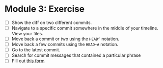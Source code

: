 # Module 3: Exercise

- [ ] Show the diff on two different commits.
- [ ] Navigate to a specific commit somewhere in the middle of your timeline. View your files.
- [ ] Move back a commit or two using the `HEAD^` notation.
- [ ] Move back a few commits using the `HEAD~#` notation.
- [ ] Go to the latest commit.
- [ ] Search for commit messages that contained a particular phrase
- [ ] Fill out [this form](https://forms.gle/4cX2swW5mBPeFTGZ8)
